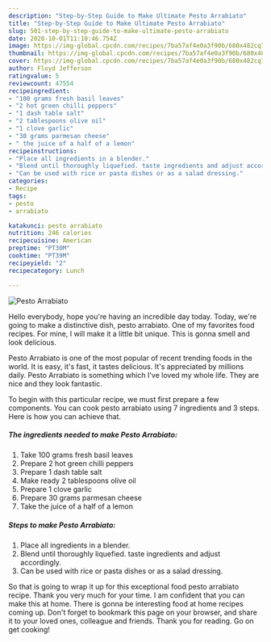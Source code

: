```yaml
---
description: "Step-by-Step Guide to Make Ultimate Pesto Arrabiato"
title: "Step-by-Step Guide to Make Ultimate Pesto Arrabiato"
slug: 501-step-by-step-guide-to-make-ultimate-pesto-arrabiato
date: 2020-10-01T11:10:46.754Z
image: https://img-global.cpcdn.com/recipes/7ba57af4e0a3f90b/680x482cq70/pesto-arrabiato-recipe-main-photo.jpg
thumbnail: https://img-global.cpcdn.com/recipes/7ba57af4e0a3f90b/680x482cq70/pesto-arrabiato-recipe-main-photo.jpg
cover: https://img-global.cpcdn.com/recipes/7ba57af4e0a3f90b/680x482cq70/pesto-arrabiato-recipe-main-photo.jpg
author: Floyd Jefferson
ratingvalue: 5
reviewcount: 47554
recipeingredient:
- "100 grams fresh basil leaves"
- "2 hot green chilli peppers"
- "1 dash table salt"
- "2 tablespoons olive oil"
- "1 clove garlic"
- "30 grams parmesan cheese"
- " the juice of a half of a lemon"
recipeinstructions:
- "Place all ingredients in a blender."
- "Blend until thoroughly liquefied. taste ingredients and adjust accordingly."
- "Can be used with rice or pasta dishes or as a salad dressing."
categories:
- Recipe
tags:
- pesto
- arrabiato

katakunci: pesto arrabiato 
nutrition: 246 calories
recipecuisine: American
preptime: "PT30M"
cooktime: "PT39M"
recipeyield: "2"
recipecategory: Lunch

---
```



![Pesto Arrabiato](https://img-global.cpcdn.com/recipes/7ba57af4e0a3f90b/680x482cq70/pesto-arrabiato-recipe-main-photo.jpg)

Hello everybody, hope you're having an incredible day today. Today, we're going to make a distinctive dish, pesto arrabiato. One of my favorites food recipes. For mine, I will make it a little bit unique. This is gonna smell and look delicious.



Pesto Arrabiato is one of the most popular of recent trending foods in the world. It is easy, it's fast, it tastes delicious. It's appreciated by millions daily. Pesto Arrabiato is something which I've loved my whole life. They are nice and they look fantastic.


To begin with this particular recipe, we must first prepare a few components. You can cook pesto arrabiato using 7 ingredients and 3 steps. Here is how you can achieve that.

<!--inarticleads1-->

##### The ingredients needed to make Pesto Arrabiato:

1. Take 100 grams fresh basil leaves
1. Prepare 2 hot green chilli peppers
1. Prepare 1 dash table salt
1. Make ready 2 tablespoons olive oil
1. Prepare 1 clove garlic
1. Prepare 30 grams parmesan cheese
1. Take  the juice of a half of a lemon




<!--inarticleads2-->

##### Steps to make Pesto Arrabiato:

1. Place all ingredients in a blender.
1. Blend until thoroughly liquefied. taste ingredients and adjust accordingly.
1. Can be used with rice or pasta dishes or as a salad dressing.




So that is going to wrap it up for this exceptional food pesto arrabiato recipe. Thank you very much for your time. I am confident that you can make this at home. There is gonna be interesting food at home recipes coming up. Don't forget to bookmark this page on your browser, and share it to your loved ones, colleague and friends. Thank you for reading. Go on get cooking!

